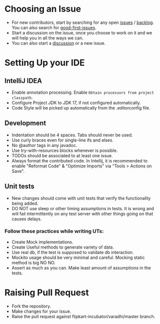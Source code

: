# Choosing an Issue
- For new contributors, start by searching for any open [issues](https://github.com/flipkart-incubator/varadhi/issues) / [backlog](https://github.com/orgs/flipkart-incubator/projects/3/views/5). You can also search for [good-first-issues](https://github.com/flipkart-incubator/varadhi/issues?q=is%3Aissue+is%3Aopen+label%3A%22good+first+issue%22).
- Start a discussion on the issue, once you choose to work on it and we will help you in all the ways we can.
- You can also start a [discussion](https://github.com/flipkart-incubator/varadhi/discussions) or a new issue.

# Setting Up your IDE

## IntelliJ IDEA

- Enable annotation processing. Enable `Obtain processors from project classpath`.
- Configure Project JDK to JDK 17, if not configured automatically.
- Code Style will be picked up automatically from the .editorconfig file.

## Development

- Indentation should be 4 spaces. Tabs should never be used.
- Use curly braces even for single-line ifs and elses.
- No @author tags in any javadoc.
- Use try-with-resources blocks whenever is possible.
- TODOs should be associated to at least one issue.
- Always format the contributed code. In Intellij, it is recommended to enable "Reformat Code" & "Optimize Imports"
  via "Tools > Actions on Save".

## Unit tests

- New changes should come with unit tests that verify the functionality being added.
- DO NOT use sleep or other timing assumptions in tests. It is wrong and will fail intermittently on any test server
  with other things going on that causes delays.

### Follow these practices while writing UTs:
- Create Mock implementations. 
- Create Useful methods to generate variety of data.
- Use real db, if the test is supposed to validate db interaction.
- Mockito usage should be very minimal and careful. Mocking static method is big NO NO.
- Assert as much as you can. Make least amount of assumptions in the tests.

# Raising Pull Request
- Fork the repository.
- Make changes for your issue.
- Raise the pull request against flipkart-incubator/varadhi/master branch.

